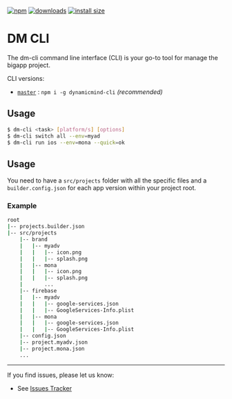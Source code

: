 [![npm][npm-badge]][npm-badge-url]
[![downloads][npm-downloads]][npm-downloads-url]
[![install size][packagephobia-badge]][packagephobia-badge-url]

# DM CLI

The dm-cli command line interface (CLI) is your go-to tool for manage the bigapp project.

CLI versions:

* [`master`](https://github.com/podmaxs/dm-cli) : `npm i -g dynamicmind-cli` *(recommended)*

## Usage

```bash
$ dm-cli <task> [platform/s] [options]
$ dm-cli switch all --env=myad 
$ dm-cli run ios --env=mona --quick=ok
```

## Usage
	
You need to have a `src/projects` folder with all the specific files and a `builder.config.json` for each app version within your project root.

### Example

```bash
root
|-- projects.builder.json
|-- src/projects
	|-- brand
	|	|-- myadv
	|	|	|-- icon.png
	|	|	|-- splash.png
	|	|-- mona
	|	|	|-- icon.png
	|	|	|-- splash.png
	|		...
	|-- firebase
	|	|-- myadv
	|	|	|-- google-services.json
	|	|	|-- GoogleServices-Info.plist
	|	|-- mona
	|	|	|-- google-services.json
	|	|	|-- GoogleServices-Info.plist
	|-- config.json
	|-- project.myadv.json
	|-- project.mona.json
	...
```

---

If you find issues, please let us know:
* See [Issues Tracker][git-issues]

[git-issues]: https://github.com/podmaxs/dm-cli/issues
[npm-badge]: https://img.shields.io/npm/v/dynamicmind-cli.svg
[npm-badge-url]: https://www.npmjs.com/package/dynamicmind-cli
[npm-downloads]: https://img.shields.io/npm/dm/dynamicmind-cli.svg
[npm-downloads-url]: https://npmcharts.com/compare/dynamicmind-cli?minimal=true
[packagephobia-badge]: https://packagephobia.now.sh/badge?p=dynamicmind-cli
[packagephobia-badge-url]: https://packagephobia.now.sh/result?p=dynamicmind-cli